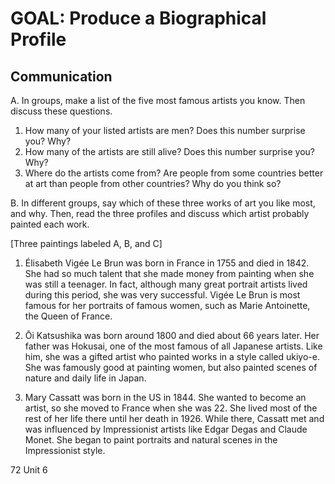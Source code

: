 # GOAL: Produce a Biographical Profile

## Communication

A. In groups, make a list of the five most famous artists you know. Then discuss these questions.

1. How many of your listed artists are men? Does this number surprise you? Why?
2. How many of the artists are still alive? Does this number surprise you? Why?
3. Where do the artists come from? Are people from some countries better at art than people from other countries? Why do you think so?

B. In different groups, say which of these three works of art you like most, and why. Then, read the three profiles and discuss which artist probably painted each work.

[Three paintings labeled A, B, and C]

1. Élisabeth Vigée Le Brun was born in France in 1755 and died in 1842. She had so much talent that she made money from painting when she was still a teenager. In fact, although many great portrait artists lived during this period, she was very successful. Vigée Le Brun is most famous for her portraits of famous women, such as Marie Antoinette, the Queen of France.

2. Ōi Katsushika was born around 1800 and died about 66 years later. Her father was Hokusai, one of the most famous of all Japanese artists. Like him, she was a gifted artist who painted works in a style called ukiyo-e. She was famously good at painting women, but also painted scenes of nature and daily life in Japan.

3. Mary Cassatt was born in the US in 1844. She wanted to become an artist, so she moved to France when she was 22. She lived most of the rest of her life there until her death in 1926. While there, Cassatt met and was influenced by Impressionist artists like Edgar Degas and Claude Monet. She began to paint portraits and natural scenes in the Impressionist style.

72 Unit 6